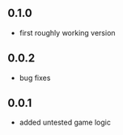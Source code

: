 ## 0.1.0

* first roughly working version

## 0.0.2

* bug fixes

## 0.0.1

* added untested game logic
